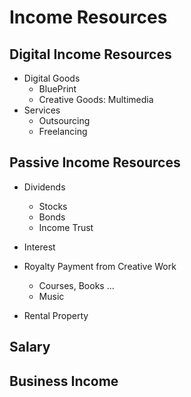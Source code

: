 # Income Resources

## Digital Income Resources

- Digital Goods
  - BluePrint
  - Creative Goods: Multimedia
- Services
  - Outsourcing
  - Freelancing

## Passive Income Resources

- Dividends

  - Stocks
  - Bonds
  - Income Trust

- Interest
- Royalty Payment from Creative Work

  - Courses, Books ...
  - Music

- Rental Property

## Salary

## Business Income

